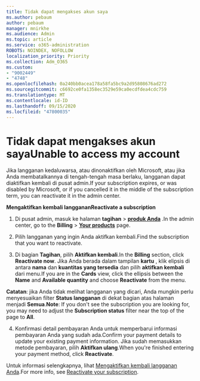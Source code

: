 ```yaml
---
title: Tidak dapat mengakses akun saya
ms.author: pebaum
author: pebaum
manager: mnirkhe
ms.audience: Admin
ms.topic: article
ms.service: o365-administration
ROBOTS: NOINDEX, NOFOLLOW
localization_priority: Priority
ms.collection: Adm_O365
ms.custom:
- "9002449"
- "4748"
ms.openlocfilehash: 0a240bb0acea178a58fa5bc9a2d95808676ad272
ms.sourcegitcommit: c6692ce0fa1358ec3529e59ca0ecdfdea4cdc759
ms.translationtype: MT
ms.contentlocale: id-ID
ms.lasthandoff: 09/15/2020
ms.locfileid: "47800035"
---
```

# <a name="unable-to-access-my-account"></a><span data-ttu-id="09a13-102">Tidak dapat mengakses akun saya</span><span class="sxs-lookup"><span data-stu-id="09a13-102">Unable to access my account</span></span>

<span data-ttu-id="09a13-103">Jika langganan kedaluwarsa, atau dinonaktifkan oleh Microsoft, atau jika Anda membatalkannya di tengah-tengah masa berlaku, langganan dapat diaktifkan kembali di pusat admin.</span><span class="sxs-lookup"><span data-stu-id="09a13-103">If your subscription expires, or was disabled by Microsoft, or if you cancelled it in the middle of the subscription term, you can reactivate it in the admin center.</span></span>

<span data-ttu-id="09a13-104">**Mengaktifkan kembali langganan**</span><span class="sxs-lookup"><span data-stu-id="09a13-104">**Reactivate a subscription**</span></span>

1. <span data-ttu-id="09a13-105">Di pusat admin, masuk ke halaman **tagihan**  >  **[produk Anda](https://go.microsoft.com/fwlink/p/?linkid=842054)** .</span><span class="sxs-lookup"><span data-stu-id="09a13-105">In the admin center, go to the **Billing** > **[Your products](https://go.microsoft.com/fwlink/p/?linkid=842054)** page.</span></span>

2. <span data-ttu-id="09a13-106">Pilih langganan yang ingin Anda aktifkan kembali.</span><span class="sxs-lookup"><span data-stu-id="09a13-106">Find the subscription that you want to reactivate.</span></span>

3. <span data-ttu-id="09a13-107">Di bagian **Tagihan**, pilih **Aktifkan kembali**.</span><span class="sxs-lookup"><span data-stu-id="09a13-107">In the **Billing** section, click **Reactivate now**.</span></span> <span data-ttu-id="09a13-108">Jika Anda berada dalam tampilan **kartu** , klik elipsis di antara **nama** dan **kuantitas yang tersedia** dan pilih **aktifkan kembali** dari menu.</span><span class="sxs-lookup"><span data-stu-id="09a13-108">If you are in the **Cards** view, click the ellipsis between the **Name** and **Available quantity** and choose **Reactivate** from the menu.</span></span>

<span data-ttu-id="09a13-109">**Catatan**: jika Anda tidak melihat langganan yang dicari, Anda mungkin perlu menyesuaikan filter **Status langganan** di dekat bagian atas halaman menjadi **Semua**.</span><span class="sxs-lookup"><span data-stu-id="09a13-109">**Note**: If you don't see the subscription you are looking for, you may need to adjust the **Subscription status** filter near the top of the page to **All**.</span></span>

4. <span data-ttu-id="09a13-110">Konfirmasi detail pembayaran Anda untuk memperbarui informasi pembayaran Anda yang sudah ada.</span><span class="sxs-lookup"><span data-stu-id="09a13-110">Confirm your payment details to update your existing payment information.</span></span> <span data-ttu-id="09a13-111">Jika sudah memasukkan metode pembayaran, pilih **Aktifkan ulang**.</span><span class="sxs-lookup"><span data-stu-id="09a13-111">When you're finished entering your payment method, click **Reactivate**.</span></span>

<span data-ttu-id="09a13-112">Untuk informasi selengkapnya, lihat [Mengaktifkan kembali langganan Anda](https://docs.microsoft.com/microsoft-365/commerce/subscriptions/reactivate-your-subscription).</span><span class="sxs-lookup"><span data-stu-id="09a13-112">For more info, see [Reactivate your subscription](https://docs.microsoft.com/microsoft-365/commerce/subscriptions/reactivate-your-subscription).</span></span>
